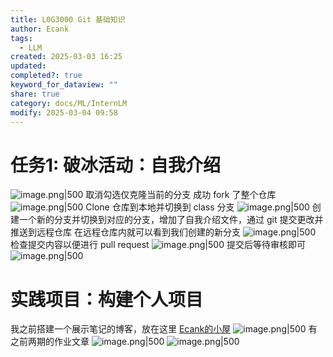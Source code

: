 ```yaml
---
title: L0G3000 Git 基础知识
author: Ecank
tags:
  - LLM
created: 2025-03-03 16:25
updated: 
completed?: true
keyword_for_dataview: ""
share: true
category: docs/ML/InternLM
modify: 2025-03-04 09:58
---
```

# 任务1: 破冰活动：自我介绍
![image.png|500](https://eeecank-1325470508.cos.ap-shanghai.myqcloud.com/20250303162716.png)
取消勾选仅克隆当前的分支
成功 fork 了整个仓库
![image.png|500](https://eeecank-1325470508.cos.ap-shanghai.myqcloud.com/20250303162903.png)
Clone 仓库到本地并切换到 class 分支
![image.png|500](https://eeecank-1325470508.cos.ap-shanghai.myqcloud.com/20250303174551.png)
创建一个新的分支并切换到对应的分支，增加了自我介绍文件，通过 git 提交更改并推送到远程仓库
在远程仓库内就可以看到我们创建的新分支
![image.png|500](https://eeecank-1325470508.cos.ap-shanghai.myqcloud.com/20250303175451.png)
检查提交内容以便进行 pull request
![image.png|500](https://eeecank-1325470508.cos.ap-shanghai.myqcloud.com/20250303180534.png)
提交后等待审核即可
![image.png|500](https://eeecank-1325470508.cos.ap-shanghai.myqcloud.com/20250303180815.png)
# 实践项目：构建个人项目
我之前搭建一个展示笔记的博客，放在这里 [Ecank的小屋](https://ecankk.github.io/)
![image.png|500](https://eeecank-1325470508.cos.ap-shanghai.myqcloud.com/20250303181105.png)
有之前两期的作业文章
![image.png|500](https://eeecank-1325470508.cos.ap-shanghai.myqcloud.com/20250303195327.png)
![image.png|500](https://eeecank-1325470508.cos.ap-shanghai.myqcloud.com/20250303195427.png)
